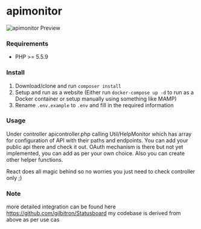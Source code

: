 # apimonitor

![apimonitor Preview](https://goo.gl/5OJcwC)

### Requirements

* PHP >= 5.5.9

### Install

1. Download/clone and run `composer install`
2. Setup and run as a website (Either run `docker-compose up -d` to run as a Docker container or setup manually using something like MAMP)
4. Rename `.env.example` to `.env` and fill in the required information

### Usage

Under controller apicontroller.php calling Util/HelpMonitor which has array for configuration of API with their paths and endpoints. You can add your public api there and check it out. OAuth mechanism is there but not yet implemented, you can add as per your own choice. Also you can create other helper functions.

React does all magic behind so no worries you just need to check controller only ;)

### Note
more detailed integration can be found here https://github.com/gilbitron/Statusboard
my codebase is derived from above as per use cas
